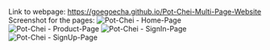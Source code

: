 Link to webpage: https://goegoecha.github.io/Pot-Chei-Multi-Page-Website
Screenshot for the pages:
![Pot-Chei - Home-Page](https://github.com/Goegoecha/Pot-Chei-Multi-Page-Website/assets/116905665/ce2140a0-0216-403f-ace3-919ce070f667)
![Pot-Chei - Product-Page](https://github.com/Goegoecha/Pot-Chei-Multi-Page-Website/assets/116905665/fb5342f1-f682-44a4-8008-7862be4f8f4a)
![Pot-Chei - SignIn-Page](https://github.com/Goegoecha/Pot-Chei-Multi-Page-Website/assets/116905665/38c8c99d-540e-4228-8e16-6de677d38391)
![Pot-Chei - SignUp-Page](https://github.com/Goegoecha/Pot-Chei-Multi-Page-Website/assets/116905665/0c7c3ca2-c401-43f9-874d-a583c6719623)

